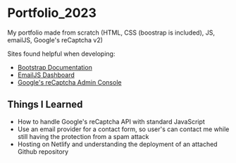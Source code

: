 # Portfolio_2023

My portfolio made from scratch (HTML, CSS (boostrap is included), JS, emailJS, Google's reCaptcha v2)

Sites found helpful when developing:

- [Bootstrap Documentation](https://getbootstrap.com/docs/5.3/getting-started/introduction/)
- [EmailJS Dashboard](https://dashboard.emailjs.com/admin)
- [Google's reCaptcha Admin Console](https://www.google.com/recaptcha/admin/site/664838653)

## Things I Learned

- How to handle Google's reCaptcha API with standard JavaScript
- Use an email provider for a contact form, so user's can contact me while still having the protection from a spam attack
- Hosting on Netlify and understanding the deployment of an attached Github repository
